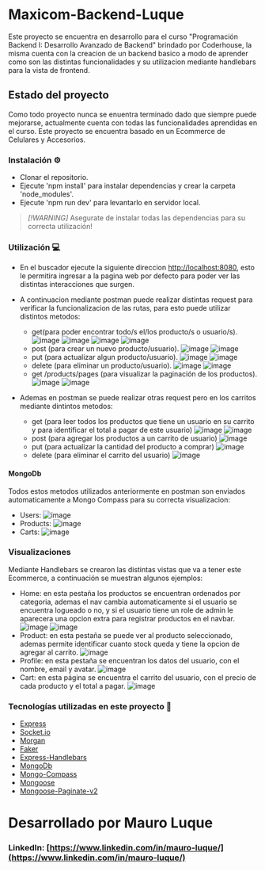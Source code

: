 # Maxicom-Backend-Luque

Este proyecto se encuentra en desarrollo para el curso "Programación Backend I: Desarrollo Avanzado de Backend" brindado por Coderhouse, la misma cuenta con la creacion de un backend basico a modo de aprender como son las distintas funcionalidades y su utilizacion mediante handlebars para la vista de frontend.

## Estado del proyecto

Como todo proyecto nunca se enuentra terminado dado que siempre puede mejorarse, actualmente cuenta con todas las funcionalidades aprendidas en el curso. Este proyecto se encuentra basado en un Ecommerce de Celulares y Accesorios.

### Instalación ⚙️

- Clonar el repositorio.
- Ejecute 'npm install' para instalar dependencias y crear la carpeta 'node_modules'.
- Ejecute 'npm run dev' para levantarlo en servidor local.

>_[!WARNING]_
> Asegurate de instalar todas las dependencias para su correcta utilización!

### Utilización 💻

- En el buscador ejecute la siguiente direccion [http://localhost:8080](http://localhost:8080), esto le permitira ingresar a la pagina web por defecto para poder ver las distintas interacciones que surgen.
- A continuacion mediante postman puede realizar distintas request para verificar la funcionalizacion de las rutas, para esto puede utilizar distintos metodos:
    - get(para poder encontrar todo/s el/los producto/s o usuario/s).
    ![image](/public/img/get_prod.png) ![image](/public/img/get_oneprod.png) ![image](/public/img/get_user.png) ![image](/public/img/get_oneuser.png)
    - post (para crear un nuevo producto/usuario).
    ![image](/public/img/post_prod.png) ![image](/public/img/post_user.png)
    - put (para actualizar algun producto/usuario).
    ![image](/public/img/put_prod.png) ![image](/public/img/put_user.png)
    - delete (para eliminar un producto/usuario).
    ![image](/public/img/del_prod.png) ![image](/public/img/del_user.png)
    - get /products/pages (para visualizar la paginación de los productos).
    ![image](/public/img/pages_prod.png) ![image](/public/img/prod_page2.png)

- Ademas en postman se puede realizar otras request pero en los carritos mediante dintintos metodos:
    - get (para leer todos los productos que tiene un usuario en su carrito y para identificar el total a pagar de este usuario)
    ![image](/public/img/get_cart.png) ![image](/public/img/get_total.png)
    - post (para agregar los productos a un carrito de usuario)
    ![image](/public/img/post_cart.png)
    - put (para actualizar la cantidad del producto a comprar)
    ![image](/public/img/put_cart.png)
    - delete (para eliminar el carrito del usuario)
    ![image](/public/img/delete_cart.png)

#### MongoDb
Todos estos metodos utilizados anteriormente en postman son enviados automaticamente a Mongo Compass para su correcta visualizacion:
- Users: 
![image](/public/img/compass_user.png)
- Products:
![image](/public/img/compass_prod.png)
- Carts:
![image](/public/img/compass_cart.png)

### Visualizaciones
Mediante Handlebars se crearon las distintas vistas que va a tener este Ecommerce, a continuación se muestran algunos ejemplos:
- Home: en esta pestaña los productos se encuentran ordenados por categoria, ademas el nav cambia automaticamente si el usuario se encuentra logueado o no, y si el usuario tiene un role de admin le aparecera una opcion extra para registrar productos en el navbar.
![image](/public/img/index.png) ![image](/public/img/index_admin.png)
- Product: en esta pestaña se puede ver al producto seleccionado, ademas permite identificar cuanto stock queda y tiene la opcion de agregar al carrito.
![image](/public/img/product.png)
- Profile: en esta pestaña se encuentran los datos del usuario, con el nombre, email y avatar.
![image](/public/img/profile.png)
- Cart: en esta página se encuentra el carrito del usuario, con el precio de cada producto y el total a pagar.
![image](/public/img/cart.png)

### Tecnologías utilizadas en este proyecto 🤖

- [Express](https://expressjs.com)
- [Socket.io](https://socket.io)
- [Morgan](https://github.com/expressjs/morgan)
- [Faker](https://fakerjs.dev)
- [Express-Handlebars](https://handlebarsjs.com)
- [MongoDb](https://www.mongodb.com)
- [Mongo-Compass](https://www.mongodb.com/es/products/tools/compass)
- [Mongoose](https://mongoosejs.com)
- [Mongoose-Paginate-v2](https://www.npmjs.com/package/mongoose-paginate-v2)

# Desarrollado por Mauro Luque 

### LinkedIn: [https://www.linkedin.com/in/mauro-luque/](https://www.linkedin.com/in/mauro-luque/)